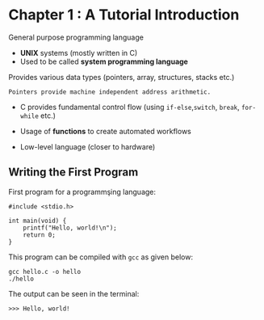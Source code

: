 # Chapter 1 : A Tutorial Introduction
General purpose programming language

- **UNIX** systems (mostly written in C)
- Used to be called **system programming language**

Provides various data types  (pointers, array, structures, stacks etc.)

```
Pointers provide machine independent address arithmetic.
```

- C provides fundamental control flow (using `if-else`,`switch`, `break`, `for-while` etc.)

- Usage of **functions** to create automated workflows

- Low-level language (closer to hardware)

## Writing the First Program

First program for a programmşing language:
```[c]
#include <stdio.h>

int main(void) {
    printf("Hello, world!\n");
    return 0;
}
```

This program can be compiled with `gcc` as given below:
```[shell]
gcc hello.c -o hello
./hello
```

The output can be seen in the terminal:
```[shell]
>>> Hello, world!
```

